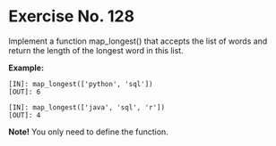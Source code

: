 # Exercise No. 128

Implement a function map_longest() that accepts the list of words and return the length of the longest word in this list.


**Example:**


    [IN]: map_longest(['python', 'sql'])
    [OUT]: 6

    [IN]: map_longest(['java', 'sql', 'r'])
    [OUT]: 4


**Note!** You only need to define the function.  